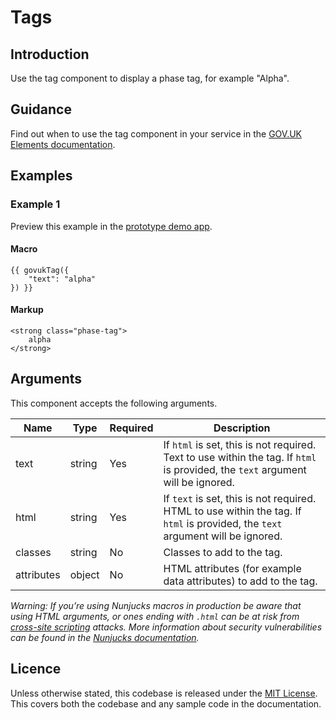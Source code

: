 # Tags

## Introduction

Use the tag component to display a phase tag, for example "Alpha".

## Guidance

Find out when to use the tag component in your service in the [GOV.UK Elements documentation](http://govuk-elements.herokuapp.com/).

## Examples

### Example 1

Preview this example in the [prototype demo app](https://govuk-prototype-kit-macros.herokuapp.com/examples/tag/#example-1).

#### Macro
```
{{ govukTag({
	"text": "alpha"
}) }}
```

#### Markup
```
<strong class="phase-tag">
	alpha
</strong>
```

## Arguments

This component accepts the following arguments.

|Name|Type|Required|Description|
|---|---|---|---|
|text|string|Yes|If `html` is set, this is not required. Text to use within the tag. If `html` is provided, the `text` argument will be ignored.|
|html|string|Yes|If `text` is set, this is not required. HTML to use within the tag. If `html` is provided, the `text` argument will be ignored.|
|classes|string|No|Classes to add to the tag.|
|attributes|object|No|HTML attributes (for example data attributes) to add to the tag.|

*Warning: If you’re using Nunjucks macros in production be aware that using HTML arguments, or ones ending with `.html` can be at risk from [cross-site scripting](https://en.wikipedia.org/wiki/Cross-site_scripting) attacks. More information about security vulnerabilities can be found in the [Nunjucks documentation](https://mozilla.github.io/nunjucks/api.html#user-defined-templates-warning).*

## Licence

Unless otherwise stated, this codebase is released under the [MIT License](https://github.com/whatterz/govuk-prototype-kit-macros/blob/master/LICENSE). This covers both the codebase and any sample code in the documentation.